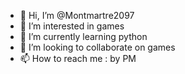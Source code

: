 - 👋 Hi, I’m @Montmartre2097
- 👀 I’m interested in games
- 🌱 I’m currently learning python
- 💞️ I’m looking to collaborate on games
- 📫 How to reach me : by PM

<!---
Montmartre2097/Montmartre2097 is a ✨ special ✨ repository because its `README.md` (this file) appears on your GitHub profile.
You can click the Preview link to take a look at your changes.
--->
